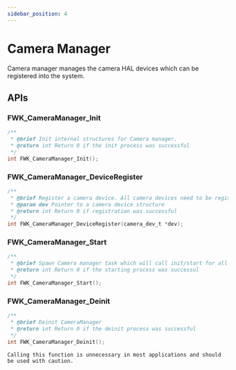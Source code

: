 ```yaml
---
sidebar_position: 4
---
```


# Camera Manager

Camera manager manages the camera HAL devices which can be registered into the system.

## APIs

### FWK_CameraManager_Init

```c
/**
 * @brief Init internal structures for Camera manager.
 * @return int Return 0 if the init process was successful
 */
int FWK_CameraManager_Init();
```

### FWK_CameraManager_DeviceRegister

```c
/**
 * @brief Register a camera device. All camera devices need to be registered before FWK_CameraManager_Start is called
 * @param dev Pointer to a camera device structure
 * @return int Return 0 if registration was successful
 */
int FWK_CameraManager_DeviceRegister(camera_dev_t *dev);
```

### FWK_CameraManager_Start

```c
/**
 * @brief Spawn Camera manager task which will call init/start for all registered camera devices
 * @return int Return 0 if the starting process was successul
 */
int FWK_CameraManager_Start();
```

### FWK_CameraManager_Deinit

```c
/**
 * @brief Deinit CameraManager
 * @return int Return 0 if the deinit process was successful
 */
int FWK_CameraManager_Deinit();
```

```{warning}
Calling this function is unnecessary in most applications and should be used with caution.
```
